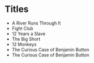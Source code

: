 # Titles

- A River Runs Through It
- Fight Club
- 12 Years a Slave
- The Big Short
- 12 Monkeys
- The Curious Case of Benjamin Button
- The Curious Case of Benjamin Button
